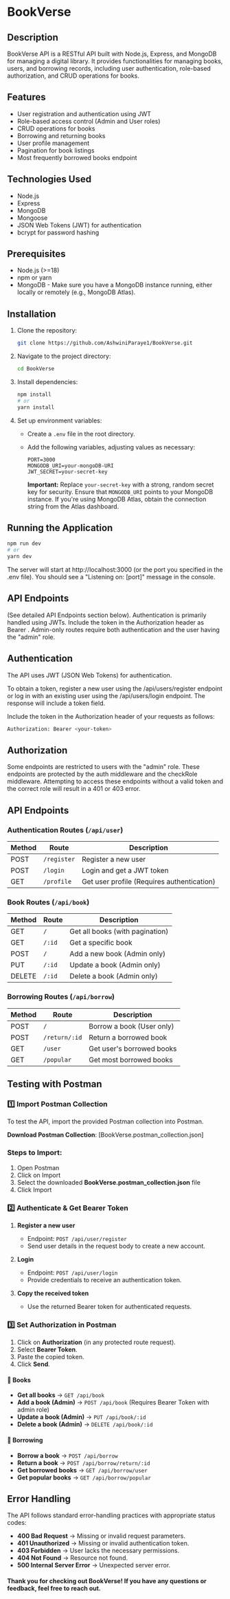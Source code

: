 # BookVerse

## Description

BookVerse API is a RESTful API built with Node.js, Express, and MongoDB for managing a digital library. It provides functionalities for managing books, users, and borrowing records, including user authentication, role-based authorization, and CRUD operations for books.

## Features

- User registration and authentication using JWT
- Role-based access control (Admin and User roles)
- CRUD operations for books
- Borrowing and returning books
- User profile management
- Pagination for book listings
- Most frequently borrowed books endpoint

## Technologies Used

- Node.js
- Express
- MongoDB
- Mongoose
- JSON Web Tokens (JWT) for authentication
- bcrypt for password hashing

## Prerequisites

- Node.js (>=18)
- npm or yarn
- MongoDB - Make sure you have a MongoDB instance running, either locally or remotely (e.g., MongoDB Atlas).

## Installation

1.  Clone the repository:

    ```bash
    git clone https://github.com/AshwiniParaye1/BookVerse.git
    ```

2.  Navigate to the project directory:

    ```bash
    cd BookVerse
    ```

3.  Install dependencies:

    ```bash
    npm install
    # or
    yarn install
    ```

4.  Set up environment variables:

    - Create a `.env` file in the root directory.
    - Add the following variables, adjusting values as necessary:

      ```
      PORT=3000
      MONGODB_URI=your-mongoDB-URI
      JWT_SECRET=your-secret-key
      ```

      **Important:** Replace `your-secret-key` with a strong, random secret key for security. Ensure that `MONGODB_URI` points to your MongoDB instance. If you're using MongoDB Atlas, obtain the connection string from the Atlas dashboard.

## Running the Application

```bash
npm run dev
# or
yarn dev
```

The server will start at http://localhost:3000 (or the port you specified in the .env file). You should see a "Listening on: [port]" message in the console.

## API Endpoints

(See detailed API Endpoints section below). Authentication is primarily handled using JWTs. Include the token in the Authorization header as Bearer <token>. Admin-only routes require both authentication and the user having the "admin" role.

## Authentication

The API uses JWT (JSON Web Tokens) for authentication.

To obtain a token, register a new user using the /api/users/register endpoint or log in with an existing user using the /api/users/login endpoint. The response will include a token field.

Include the token in the Authorization header of your requests as follows:

```bash
Authorization: Bearer <your-token>
```

## Authorization

Some endpoints are restricted to users with the "admin" role. These endpoints are protected by the auth middleware and the checkRole middleware. Attempting to access these endpoints without a valid token and the correct role will result in a 401 or 403 error.

## API Endpoints

### Authentication Routes (`/api/user`)

| Method | Route       | Description                                |
| ------ | ----------- | ------------------------------------------ |
| POST   | `/register` | Register a new user                        |
| POST   | `/login`    | Login and get a JWT token                  |
| GET    | `/profile`  | Get user profile (Requires authentication) |

### Book Routes (`/api/book`)

| Method | Route  | Description                     |
| ------ | ------ | ------------------------------- |
| GET    | `/`    | Get all books (with pagination) |
| GET    | `/:id` | Get a specific book             |
| POST   | `/`    | Add a new book (Admin only)     |
| PUT    | `/:id` | Update a book (Admin only)      |
| DELETE | `/:id` | Delete a book (Admin only)      |

### Borrowing Routes (`/api/borrow`)

| Method | Route         | Description               |
| ------ | ------------- | ------------------------- |
| POST   | `/`           | Borrow a book (User only) |
| POST   | `/return/:id` | Return a borrowed book    |
| GET    | `/user`       | Get user's borrowed books |
| GET    | `/popular`    | Get most borrowed books   |

## Testing with Postman

### 1️⃣ Import Postman Collection

To test the API, import the provided Postman collection into Postman.

**Download Postman Collection**: [BookVerse.postman_collection.json]

### Steps to Import:

1. Open Postman
2. Click on Import
3. Select the downloaded **BookVerse.postman_collection.json** file
4. Click Import

### 2️⃣ Authenticate & Get Bearer Token

1. **Register a new user**

   - Endpoint: `POST /api/user/register`
   - Send user details in the request body to create a new account.

2. **Login**

   - Endpoint: `POST /api/user/login`
   - Provide credentials to receive an authentication token.

3. **Copy the received token**
   - Use the returned Bearer token for authenticated requests.

### 3️⃣ Set Authorization in Postman

1. Click on **Authorization** (in any protected route request).
2. Select **Bearer Token**.
3. Paste the copied token.
4. Click **Send**.

#### 📌 Books

- **Get all books** → `GET /api/book`
- **Add a book (Admin)** → `POST /api/book` (Requires Bearer Token with admin role)
- **Update a book (Admin)** → `PUT /api/book/:id`
- **Delete a book (Admin)** → `DELETE /api/book/:id`

#### 📌 Borrowing

- **Borrow a book** → `POST /api/borrow`
- **Return a book** → `POST /api/borrow/return/:id`
- **Get borrowed books** → `GET /api/borrow/user`
- **Get popular books** → `GET /api/borrow/popular`

## Error Handling

The API follows standard error-handling practices with appropriate status codes:

- **400 Bad Request** → Missing or invalid request parameters.
- **401 Unauthorized** → Missing or invalid authentication token.
- **403 Forbidden** → User lacks the necessary permissions.
- **404 Not Found** → Resource not found.
- **500 Internal Server Error** → Unexpected server error.

#### Thank you for checking out BookVerse! If you have any questions or feedback, feel free to reach out.
